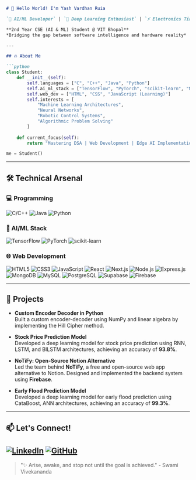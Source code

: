 ```markdown
# 👋 Hello World! I'm Yash Vardhan Ruia

`🤖 AI/ML Developer` | `🧠 Deep Learning Enthusiast` | `⚡ Electronics Tinkerer` | `🧮 Math Aficionado`

**2nd Year CSE (AI & ML) Student @ VIT Bhopal**  
*Bridging the gap between software intelligence and hardware reality*

---

## 🔥 About Me

```python
class Student:
    def __init__(self):
        self.languages = ["C", "C++", "Java", "Python"]
        self.ai_ml_stack = ["TensorFlow", "PyTorch", "scikit-learn", "NumPy"]
        self.web_dev = ["HTML", "CSS", "JavaScript (Learning)"]
        self.interests = [
            "Machine Learning Architectures",
            "Neural Networks",
            "Robotic Control Systems",
            "Algorithmic Problem Solving"
        ]
    
    def current_focus(self):
        return "Mastering DSA | Web Development | Edge AI Implementations"

me = Student()
```

---

## 🛠️ Technical Arsenal

### 💻 Programming
![C/C++](https://img.shields.io/badge/-C/C++-00599C?logo=c%2B%2B&logoColor=white)
![Java](https://img.shields.io/badge/Java-ED8B00?logo=java&logoColor=white)
![Python](https://img.shields.io/badge/Python-3776AB?logo=python&logoColor=white)

### 🤖 AI/ML Stack
![TensorFlow](https://img.shields.io/badge/TensorFlow-FF6F00?logo=TensorFlow&logoColor=white)
![PyTorch](https://img.shields.io/badge/PyTorch-EE4C2C?logo=PyTorch&logoColor=white)
![scikit-learn](https://img.shields.io/badge/scikit--learn-F7931E?logo=scikit-learn&logoColor=white)

### 🌐 Web Development
![HTML5](https://img.shields.io/badge/HTML5-E34F26?logo=html5&logoColor=white)
![CSS3](https://img.shields.io/badge/CSS3-1572B6?logo=css3&logoColor=white)
![JavaScript](https://img.shields.io/badge/JavaScript-F7DF1E?logo=javascript&logoColor=black)
![React](https://img.shields.io/badge/React-61DAFB?logo=react&logoColor=black)
![Next.js](https://img.shields.io/badge/Next.js-000000?logo=next.js&logoColor=white)
![Node.js](https://img.shields.io/badge/Node.js-339933?logo=node.js&logoColor=white)
![Express.js](https://img.shields.io/badge/Express.js-000000?logo=express&logoColor=white)
![MongoDB](https://img.shields.io/badge/MongoDB-47A248?logo=mongodb&logoColor=white)
![MySQL](https://img.shields.io/badge/MySQL-4479A1?logo=mysql&logoColor=white)
![PostgreSQL](https://img.shields.io/badge/PostgreSQL-4169E1?logo=postgresql&logoColor=white)
![Supabase](https://img.shields.io/badge/Supabase-3ECF8E?logo=supabase&logoColor=white)
![Firebase](https://img.shields.io/badge/Firebase-FFCA28?logo=firebase&logoColor=black)

---

## 🚀 Projects

- **Custom Encoder Decoder in Python**  
  Built a custom encoder-decoder using NumPy and linear algebra by implementing the Hill Cipher method.

- **Stock Price Prediction Model**  
  Developed a deep learning model for stock price prediction using RNN, LSTM, and BILSTM architectures, achieving an accuracy of **93.8%**.

- **NoTiFy: Open-Source Notion Alternative**  
  Led the team behind **NoTiFy**, a free and open-source web app alternative to Notion. Designed and implemented the backend system using **Firebase**.
  
- **Early Flood Prediction Model**  
  Developed a deep learning model for early flood prediction using CataBoost, ANN architectures, achieving an accuracy of **99.3%**.

  

---

## 📫 Let's Connect!

[![LinkedIn](https://img.shields.io/badge/LinkedIn-0077B5?logo=linkedin&logoColor=white)](https://linkedin.com/in/yash-vardhan-ruia)
[![GitHub](https://img.shields.io/badge/GitHub-181717?logo=github&logoColor=white)](https://github.com/Yash-Vardhan-Ruia)
---

> "✨ Arise, awake, and stop not until the goal is achieved." - Swami Vivekananda
